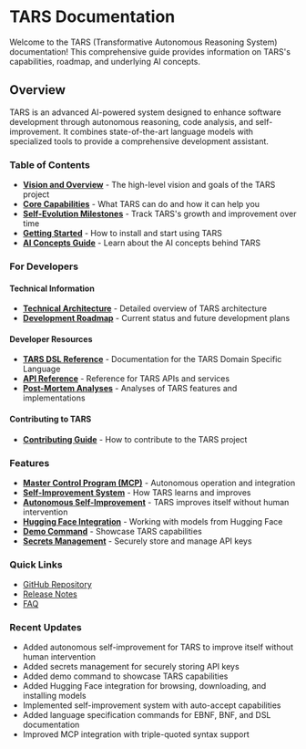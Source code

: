 # TARS Documentation

Welcome to the TARS (Transformative Autonomous Reasoning System) documentation! This comprehensive guide provides information on TARS's capabilities, roadmap, and underlying AI concepts.

## Overview

TARS is an advanced AI-powered system designed to enhance software development through autonomous reasoning, code analysis, and self-improvement. It combines state-of-the-art language models with specialized tools to provide a comprehensive development assistant.

### Table of Contents

* [**Vision and Overview**](vision.md) - The high-level vision and goals of the TARS project
* [**Core Capabilities**](capabilities.md) - What TARS can do and how it can help you
* [**Self-Evolution Milestones**](evolution.md) - Track TARS's growth and improvement over time
* [**Getting Started**](getting-started.md) - How to install and start using TARS
* [**AI Concepts Guide**](ai-concepts/index.md) - Learn about the AI concepts behind TARS

### For Developers

#### Technical Information

* [**Technical Architecture**](architecture.md) - Detailed overview of TARS architecture
* [**Development Roadmap**](roadmap.md) - Current status and future development plans

#### Developer Resources

* [**TARS DSL Reference**](DSL/index.md) - Documentation for the TARS Domain Specific Language
* [**API Reference**](api/index.md) - Reference for TARS APIs and services
* [**Post-Mortem Analyses**](post-mortem/index.md) - Analyses of TARS features and implementations

#### Contributing to TARS

* [**Contributing Guide**](contributing.md) - How to contribute to the TARS project

### Features

* [**Master Control Program (MCP)**](features/mcp.md) - Autonomous operation and integration
* [**Self-Improvement System**](features/self-improvement.md) - How TARS learns and improves
* [**Autonomous Self-Improvement**](features/auto-improve.md) - TARS improves itself without human intervention
* [**Hugging Face Integration**](features/huggingface.md) - Working with models from Hugging Face
* [**Demo Command**](features/demo.md) - Showcase TARS capabilities
* [**Secrets Management**](features/secrets.md) - Securely store and manage API keys

### Quick Links

* [GitHub Repository](https://github.com/GuitarAlchemist/tars)
* [Release Notes](release-notes.md)
* [FAQ](faq.md)

### Recent Updates

* Added autonomous self-improvement for TARS to improve itself without human intervention
* Added secrets management for securely storing API keys
* Added demo command to showcase TARS capabilities
* Added Hugging Face integration for browsing, downloading, and installing models
* Implemented self-improvement system with auto-accept capabilities
* Added language specification commands for EBNF, BNF, and DSL documentation
* Improved MCP integration with triple-quoted syntax support